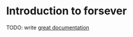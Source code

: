 # Introduction to forsever

TODO: write [great documentation](http://jacobian.org/writing/what-to-write/)
